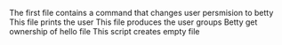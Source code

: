 The first file contains a command that changes user persmision to betty
This file prints the user
This file produces the user groups
Betty get ownership of hello file
This script creates empty file 
